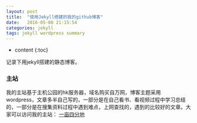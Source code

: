 ```yaml
---
layout: post
title:  "使用Jekyll搭建的我的github博客"
date:   2016-05-08 21:15:54
categories: jekyll
tags: jekyll wordpress summary
---
```


* content
{:toc}

记录下用jekyll搭建的静态博客。





### 主站

我的主站基于主机公园的hk服务器，域名购买自万网，博客主题采用wordpress，文章多半自己写的，一部分是在自己看书、看视频过程中学习总结的，一部分是在搜集资料过程中遇到难点，上网查找的，遇到的比较好的文章。大家可以访问我的主站：
[一亩四分地](http://www.zhangwenbo.net)
